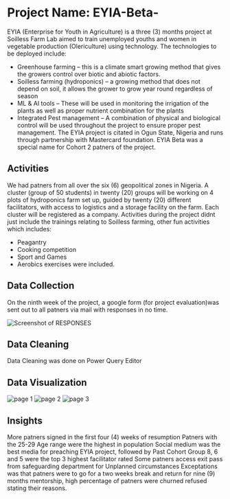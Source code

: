 # Project Name: EYIA-Beta-
EYIA (Enterprise for Youth in Agriculture) is a three (3) months project at Soilless Farm Lab aimed to train unemployed youths and women in vegetable production (Olericulture) using technology. The technologies to be deployed include:
  + Greenhouse farming – this is a climate smart growing method that gives the growers control over biotic and abiotic     factors.
  + Soilless farming (hydroponics) – a growing method that does not depend on soil, it allows the grower to grow year       round regardless of season
  + ML & AI tools – These will be used in monitoring the irrigation of the plants as well as proper nutrient               combination for the plants
  + Integrated Pest management – A combination of physical and biological control will be used throughout the project       to ensure proper pest management.
The EYIA project is citated in Ogun State, Nigeria and runs through partnership with Mastercard foundation.
EYIA Beta was a special name for Cohort 2 patners of the project.

## Activities
We had patners from all over the six (6) geopolitical zones in Nigeria. A cluster (group of 50 students) in twenty (20) groups will be working on 4 plots of hydroponics farm set up, guided by twenty (20) different facilitators, with access to logistics and a storage facility on the farm. Each cluster will be registered as a company. Activities during the project didnt just include the trainings relating to Soilless farming, other fun activities which includes:
  * Peagantry 
  * Cooking competition
  * Sport and Games
  * Aerobics exercises were included.

## Data Collection
On the ninth week of the project, a google form (for project evaluation)was sent out to all patners via mail with responses in no time.

![Screenshot of RESPONSES](https://github.com/uduaklawrence/EYIA-Beta-/assets/141685463/b6923ec6-7be5-4891-a9e8-22d86ed7a099)

## Data Cleaning 
Data Cleaning was done on Power Query Editor

## Data Visualization
![page 1](https://github.com/uduaklawrence/EYIA-Beta-/assets/141685463/49526a4e-1883-4600-9b29-2243e5ab64a2)
![page 2](https://github.com/uduaklawrence/EYIA-Beta-/assets/141685463/07c70958-b8a1-468d-8a13-4c03c230008f)
![page 3](https://github.com/uduaklawrence/EYIA-Beta-/assets/141685463/61a8649d-037a-4c30-b4db-e9a07ec62829)

## Insights
More patners signed in the first four (4) weeks of resumption
Patners with the 25-29 Age range were the highest in population
Social medium was the best media for preaching EYIA project, followed by Past Cohort 
Group 8, 6 and 5 were the top 3 highest facilitator rated
Some patners access exit pass from safeguarding department for Unplanned circumstances
Exceptations was that patners were to go for a two weeks break and return for nine (9) months mentorship, high percentage of patners were churned refused stating their reasons.
